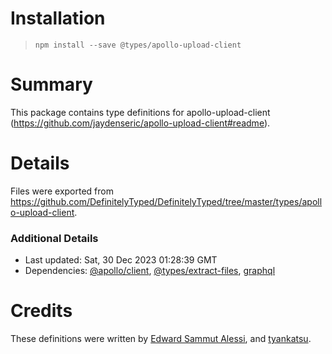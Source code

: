 # Installation
> `npm install --save @types/apollo-upload-client`

# Summary
This package contains type definitions for apollo-upload-client (https://github.com/jaydenseric/apollo-upload-client#readme).

# Details
Files were exported from https://github.com/DefinitelyTyped/DefinitelyTyped/tree/master/types/apollo-upload-client.

### Additional Details
 * Last updated: Sat, 30 Dec 2023 01:28:39 GMT
 * Dependencies: [@apollo/client](https://npmjs.com/package/@apollo/client), [@types/extract-files](https://npmjs.com/package/@types/extract-files), [graphql](https://npmjs.com/package/graphql)

# Credits
These definitions were written by [Edward Sammut Alessi](https://github.com/Slessi), and [tyankatsu](https://github.com/tyankatsu0105).

